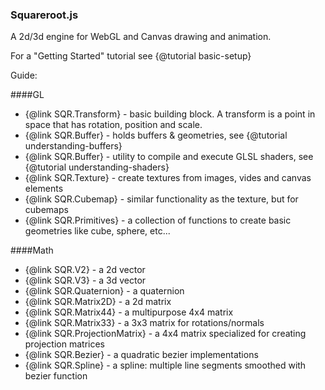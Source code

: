### Squareroot.js

A 2d/3d engine for WebGL and Canvas drawing and animation.

For a "Getting Started" tutorial see {@tutorial basic-setup}

Guide:

####GL 
- {@link SQR.Transform} - basic building block. A transform is a point in space that has rotation, position and scale.
- {@link SQR.Buffer} - holds buffers & geometries, see {@tutorial understanding-buffers}
- {@link SQR.Buffer} - utility to compile and execute GLSL shaders, see {@tutorial understanding-shaders}
- {@link SQR.Texture} - create textures from images, vides and canvas elements
- {@link SQR.Cubemap} - similar functionality as the texture, but for cubemaps
- {@link SQR.Primitives} - a collection of functions to create basic geometries like cube, sphere, etc...

####Math
- {@link SQR.V2} - a 2d vector
- {@link SQR.V3} - a 3d vector
- {@link SQR.Quaternion} - a quaternion
- {@link SQR.Matrix2D} - a 2d matrix
- {@link SQR.Matrix44} - a multipurpose 4x4 matrix
- {@link SQR.Matrix33} - a 3x3 matrix for rotations/normals
- {@link SQR.ProjectionMatrix} - a 4x4 matrix specialized for creating projection matrices
- {@link SQR.Bezier} - a quadratic bezier implementations
- {@link SQR.Spline} - a spline: multiple line segments smoothed with bezier function

